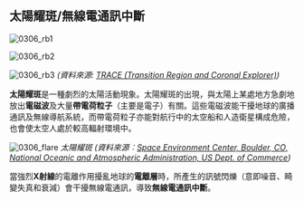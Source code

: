 ## 太陽耀斑/無線電通訊中斷

![0306_rb1](./static/0306_rb1.jpg)

![0306_rb2](./static/0306_rb2.jpg)

![0306_rb3](./static/0306_rb3.jpg)
*(資料來源: [TRACE (Transition Region and Coronal Explorer)](http://trace.lmsal.com/Science/ScientificResults/trace_cdrom/html/trace_images.html))*

**太陽耀斑**是一種劇烈的太陽活動現象。太陽耀斑的出現，與太陽上某處地方急劇地放出**電磁波**及大量**帶電荷粒子**（主要是電子）有關。這些電磁波能干擾地球的廣播通訊及無線導航系統，而帶電荷粒子亦能對航行中的太空船和人造衛星構成危險，也會使太空人處於較高輻射環境中。

![0306_flare](./static/0306_flare.jpg) 
*太陽耀斑 (資料來源︰[Space Environment Center, Boulder, CO, National Oceanic and Atmospheric Administration, US Dept. of Commerce](http://www.sec.noaa.gov/))*

當強烈**X射線**的電離作用擾亂地球的**電離層**時，所產生的訊號閃爍（意即噪音、畸變失真和衰減）會干擾無線電通訊，導致**無線電通訊中斷**。
